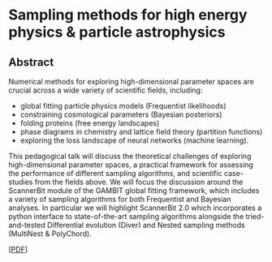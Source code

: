 # Sampling methods for high energy physics & particle astrophysics

## Abstract

Numerical methods for exploring high-dimensional parameter spaces are crucial across a wide variety of scientific fields, including:

- global fitting particle physics models (Frequentist likelihoods)
- constraining cosmological parameters (Bayesian posteriors)
- folding proteins (free energy landscapes)
- phase diagrams in chemistry and lattice field theory (partition functions)
- exploring the loss landscape of neural networks (machine learning).

This pedagogical talk will discuss the theoretical challenges of exploring high-dimensional parameter spaces, a practical framework for assessing the performance of different sampling algorithms, and scientific case-studies from the fields above. We will focus the discussion around the ScannerBit module of the GAMBIT global fitting framework, which includes a variety of sampling algorithms for both Frequentist and Bayesian analyses. In particular we will highlight ScannerBit 2.0 which incorporates a python interface to state-of-the-art sampling algorithms alongside the tried-and-tested Differential evolution (Diver) and Nested sampling methods (MultiNest & PolyChord).


[[PDF](https://github.com/williamjameshandley/talks/raw/cairns_2024/will_handley_cairns_2024.pdf)] 
